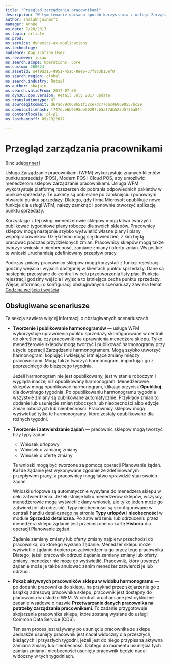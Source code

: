 ```yaml
---
title: "Przegląd zarządzania pracownikami"
description: "W tym temacie opisano sposób korzystania z usługi Zarządzanie pracownikami (WFM) w celu użycia znanych klientów punktu sprzedaży (POS), Modern POS i Cloud POS, aby ułatwić menedżerom sklepów zarządzanie pracownikami."
author: shalabhjainmsft
manager: AnnBe
ms.date: 7/20/2017
ms.topic: article
ms.prod: 
ms.service: dynamics-ax-applications
ms.technology: 
audience: Application User
ms.reviewer: josaw
ms.search.scope: Operations, Core
ms.custom: 260624
ms.assetid: a4f9d315-9951-451c-8ee6-37f9b3b15ef0
ms.search.region: global
ms.search.industry: Retail
ms.author: shajain
ms.search.validFrom: 2017-07-30
ms.dyn365.ops.version: Retail July 2017 update
ms.translationtype: HT
ms.sourcegitcommit: d67ad79c068651f32ce7dc776bc460698557bc29
ms.openlocfilehash: f747dce6b9595de50297cb5af7db523d5f26a844
ms.contentlocale: pl-pl
ms.lasthandoff: 09/29/2017

---
```


# <a name="workforce-management-overview"></a>Przegląd zarządzania pracownikami

[!include[banner](includes/banner.md)]
    
Usługa Zarządzanie pracownikami (WFM) wykorzystuje znanych klientów punktu sprzedaży (POS), Modern POS i Cloud POS, aby umożliwić menedżerom sklepów zarządzanie pracownikami. Usługa WFM wykorzystuje platformę rozszerzeń do pobrania odpowiednich pakietów w punkcie sprzedaży. Te pakiety są pobierane po zamknięciu i ponownym otwarciu punktu sprzedaży. Dlatego, gdy firma Microsoft opublikuje nowe funkcje dla usługi WFM, należy zamknąć i ponownie otworzyć aplikację punktu sprzedaży.

Korzystając z tej usługi menedżerowie sklepów mogą łatwo tworzyć i publikować tygodniowe plany robocze dla swoich sklepów. Pracownicy sklepów mogą następnie szybko wyświetlić własne plany i plany współpracowników. Dzięki temu mogą się dowiedzieć, z kim będą pracować podczas przydzielonych zmian. Pracownicy sklepów mogą także tworzyć wnioski o nieobecność, zamianę zmiany i oferty zmian. Wszystkie te wnioski uruchamiają zdefiniowany przepływ pracy.

Podczas zmiany pracownicy sklepów mogą korzystać z funkcji rejestracji godziny wejścia i wyjścia dostępnej w klientach punktu sprzedaży. Dane są następnie przesyłane do centrali w celu przetworzenia listy płac. Funkcja rejestracji godziny wejścia i wyjścia to istniejąca cecha punktu sprzedaży. Więcej informacji o konfiguracji obsługiwanych scenariuszy zawiera temat [Godzina wejścia i wyjścia](retail-time-attendance.md).

## <a name="supported-scenarios"></a>Obsługiwane scenariusze
Ta sekcja zawiera więcej informacji o obsługiwanych scenariuszach.

- **Tworzenie i publikowanie harmonogramów** — usługa WFM wykorzystuje uprawnienia punktu sprzedaży skonfigurowane w centrali do określenia, czy pracownik ma uprawnienia menedżera sklepu. Tylko menedżerowie sklepów mogą tworzyć i publikować harmonogramy przy użyciu operacji Zarządzanie harmonogramem. Mogą szybko utworzyć harmonogram, kopiując i wklejając istniejące zmiany między pracownikami. Mogą także tworzyć harmonogram, importując go z poprzedniego do bieżącego tygodnia.

    Jeżeli harmonogram nie jest opublikowany, jest w stanie roboczym i wygląda inaczej niż opublikowany harmonogram. Menedżerowie sklepów mogą opublikować harmonogram, klikając przycisk **Opublikuj** dla dowolnego tygodnia. Po opublikowaniu harmonogramu tygodnia wszystkie zmiany są publikowane automatycznie. Przykłady zmian to dodanie lub usunięcie zmian roboczych lub nieobecności albo edycje zmian roboczych lub nieobecności. Pracownicy sklepów mogą wyświetlać tylko te harmonogramy, które zostały opublikowane dla różnych tygodni.
    
- **Tworzenie i zatwierdzanie żądań** — pracownic sklepów mogą tworzyć trzy typy żądań:

    - Wniosek urlopowy
    - Wniosek o zamianę zmiany
    - Wniosek o ofertę zmiany

    Te wnioski mogą być tworzone za pomocą operacji Planowanie żądań. Każde żądanie jest wykonywane zgodnie ze zdefiniowanym przepływem pracy, a pracownicy mogą łatwo sprawdzić stan swoich żądań.
    
    Wnioski urlopowe są automatycznie wysyłane do menedżera sklepu w celu zatwierdzenia. Jeżeli istnieje kilku menedżerów sklepów, wszyscy menedżerowie mogą wyświetlić dany wniosek, ale tylko jeden może go zatwierdzić lub odrzucić. Typy nieobecności są skonfigurowane w centrali handlu detalicznego na stronie **Typy urlopów i nieobecności** w module **Sprzedaż detaliczna**. Po zatwierdzeniu lub odrzuceniu przez menedżera sklepu żądanie jest przenoszone na kartę **Historia** dla operacji Planowanie żądań.
    
    Żądanie zamiany zmiany lub oferty zmiany najpierw przechodzi do pracownika, do którego wysłano żądanie. Menedżer sklepu może wyświetlić żądanie dopiero po zatwierdzeniu go przez tego pracownika. Dlatego, jeżeli pracownik odrzuci żądanie zamiany zmiany lub oferty zmiany, menedżer nie może go wyświetlić. Pracownik, który utworzył żądanie może je także anulować zanim menedżer zatwierdzi je lub odrzuci.

- **Pokaż aktywnych pracowników sklepu w widoku harmonogramu** — po dodaniu pracownika do sklepu, na przykład przez skojarzenie go z książką adresową pracownika sklepu, pracownik jest dostępny do planowania w usłudze WFM. W centrali uruchamiane jest cykliczne zadanie wsadowe o nazwie **Przetwarzanie danych pracownika na potrzeby zarządzania pracownikami**. To zadanie przygotowuje skojarzenia pracownika sklepu, które zostaną wysłane do usługi Common Data Service (CDS).

    Ten sam proces jest używany po usunięciu pracownika ze sklepu. Jednakże usunięty pracownik jest nadal widoczny dla przeszłych, bieżących i przyszłych tygodni, jeżeli jest do niego przypisana aktywna zamiana zmiany lub nieobecność. Dlatego do momentu usunięcia tych zamian zmiany i nieobecności usunięty pracownik będzie nadal widoczny w tych tygodniach.

